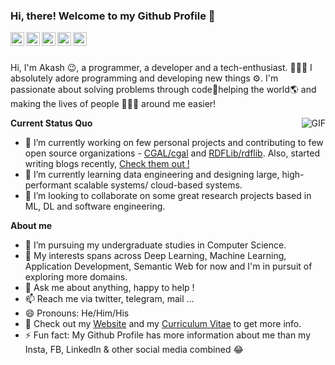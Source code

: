 ### Hi, there! Welcome to my Github Profile 👋
<div align="center">
<a href="https://www.akashsharma.live/" target="_blank">
  <img align="left" alt="'Website" width="22px" src="https://image.flaticon.com/icons/svg/2301/2301129.svg" />
</a>
<a href="https://twitter.com/AkashTheGreat_1" target="_blank">
  <img align="left" alt="Twitter" width="22px" src="https://cdn.jsdelivr.net/npm/simple-icons@v3/icons/twitter.svg">
</a>
<a href="https://www.linkedin.com/in/akash-sharma-246b67165" target="_blank">
  <img align="left" alt="LinkedIn" width="22px" src="https://cdn.jsdelivr.net/npm/simple-icons@3.1.0/icons/linkedin.svg" />
</a>
<a href="https://t.me/AkashTheGreat" target="_blank">
  <img align="left" alt="Telegram" width="22px" src="https://cdn.jsdelivr.net/npm/simple-icons@v3/icons/telegram.svg" />
</a>
<a href="mailto:akashthegreatlegend@gmail.com" target="_blank">
  <img align="left" alt="'Gmail" width="22px" src="https://cdn.jsdelivr.net/npm/simple-icons@3.1.0/icons/gmail.svg" />
</a>
</div>



<br />
<br />

Hi, I'm Akash 😉, a programmer, a developer and a tech-enthusiast. 👨🏻‍💻 I absolutely adore programming and developing new things ⚙. I'm passionate about solving problems through code🚀helping the world🌎 and making the lives of people 👨‍👨‍👧 around me easier!

  <img align="right" alt="GIF" src="https://media.giphy.com/media/iIqmM5tTjmpOB9mpbn/giphy.gif" />


**Current Status Quo**

- 🔭 I’m currently working on few personal projects and contributing to few open source organizations - [CGAL/cgal](https://github.com/CGAL/cgal) and [RDFLib/rdflib](https://github.com/RDFLib/rdflib). Also, started writing blogs recently, [Check them out !](https://akash-sharma-1.github.io/blog/) 
- 🌱 I’m currently learning data engineering and designing large, high-performant scalable systems/ cloud-based systems.
- 👯 I’m looking to collaborate on some great research projects based in ML, DL and software engineering.

**About me**
- 💼 I’m pursuing my undergraduate studies in Computer Science.
- 🤔 My interests spans across Deep Learning, Machine Learning, Application Development, Semantic Web for now and I'm in pursuit of exploring more domains.
- 💬 Ask me about anything, happy to help !
- 📫 Reach me via twitter, telegram, mail ...
- 😄 Pronouns: He/Him/His
- 👀 Check out my [Website](https://www.akashsharma.live/) and my [Curriculum Vitae](https://www.akashsharma.live/resume/Akash_Sharma_One_Page_CV.pdf) to get more info.
- ⚡ Fun fact: My Github Profile has more information about me than my Insta, FB, LinkedIn & other social media combined 😂
